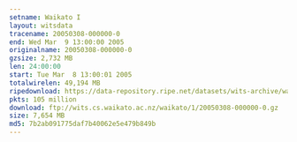 ```yaml
---
setname: Waikato I
layout: witsdata
tracename: 20050308-000000-0
end: Wed Mar  9 13:00:00 2005
originalname: 20050308-000000-0
gzsize: 2,732 MB
len: 24:00:00
start: Tue Mar  8 13:00:01 2005
totalwirelen: 49,194 MB
ripedownload: https://data-repository.ripe.net/datasets/wits-archive/waikato/1/20050308-000000-0.gz
pkts: 105 million
download: ftp://wits.cs.waikato.ac.nz/waikato/1/20050308-000000-0.gz
size: 7,654 MB
md5: 7b2ab091775daf7b40062e5e479b849b
---
```

